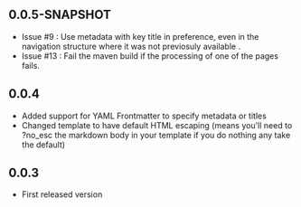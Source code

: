 ## 0.0.5-SNAPSHOT
- Issue #9 : Use metadata with key title in preference, even in the navigation structure where it was not previosuly available .
- Issue #13 : Fail the maven build if the processing of one of the pages fails.

## 0.0.4
- Added support for YAML Frontmatter to specify metadata or titles
- Changed template to have default HTML escaping (means you'll need to ?no_esc the markdown body in your template if you do nothing any take the default)

## 0.0.3
- First released version
